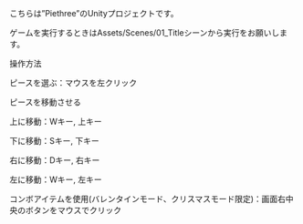 こちらは”Piethree”のUnityプロジェクトです。

ゲームを実行するときはAssets/Scenes/01_Titleシーンから実行をお願いします。

操作方法

ピースを選ぶ：マウスを左クリック

ピースを移動させる

上に移動：Wキー, 上キー

下に移動：Sキー, 下キー

右に移動：Dキー, 右キー

左に移動：Wキー, 左キー

コンボアイテムを使用(バレンタインモード、クリスマスモード限定)：画面右中央のボタンをマウスでクリック
